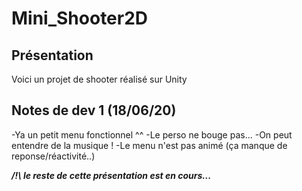 # Mini_Shooter2D

## Présentation

Voici un projet de shooter réalisé sur Unity

## Notes de dev 1 (18/06/20)
-Ya un petit menu fonctionnel ^^
-Le perso ne bouge pas...
-On peut entendre de la musique !
-Le menu n'est pas animé (ça manque de reponse/réactivité..)

***/!\ le reste de cette présentation est en cours...***
